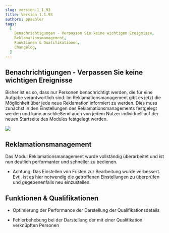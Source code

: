 ```yaml
---
slug: version-1_1_93
title: Version 1.1.93
authors: ppaehler
tags:
  [
    Benachrichtigungen - Verpassen Sie keine wichtigen Ereignisse,
    Reklamationsmanagement,
    Funktionen & Qualifikationen,
    Changelog,
  ]
---
```


## Benachrichtigungen - Verpassen Sie keine wichtigen Ereignisse

Bisher ist es so, dass nur Personen benachrichtigt werden, die für eine Aufgabe verantwortlich sind. Im Reklamationsmanagement gibt es jetzt die Möglichkeit über jede neue Reklamation informiert zu werden. Dies muss zunächst in den Einstellungen des Reklamationsmanagements festgelegt werden und kann anschließend auch von jedem Nutzer individuell auf der neuen Startseite des Modules festgelegt werden.

![](https://caqadmin.blob.core.windows.net/releasenotes/78-images/mceclip0.png)

## Reklamationsmanagement

Das Modul Reklamationsmanagement wurde vollständig überarbeitet und ist nun deutlich performanter und schneller zu bedienen.

- Achtung: Das Einstellen von Fristen zur Bearbeitung wurde verbessert. Evtl. ist es hier notwendig die getroffenen Einstellungen zu überprüfen und gegebenenfalls neu einzustellen.

## Funktionen & Qualifikationen

- Optimierung der Performance der Darstellung der Qualifikationsdetails

- Fehlerbehebung bei der Darstellung der mit einer Qualifikation verknüpften Personen

###  
